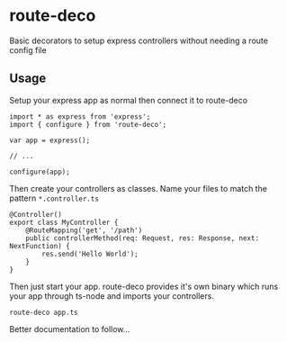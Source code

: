 # route-deco

Basic decorators to setup express controllers without needing a route config file

## Usage
Setup your express app as normal then connect it to route-deco
```
import * as express from 'express';
import { configure } from 'route-deco';

var app = express();

// ...

configure(app);
```

Then create your controllers as classes. Name your files to match the pattern ``*.controller.ts``
```
@Controller()
export class MyController {
    @RouteMapping('get', '/path')
    public controllerMethod(req: Request, res: Response, next: NextFunction) {
        res.send('Hello World');
    }
}
```

Then just start your app. route-deco provides it's own binary which runs your app through ts-node and imports your controllers.
```
route-deco app.ts
```

Better documentation to follow...